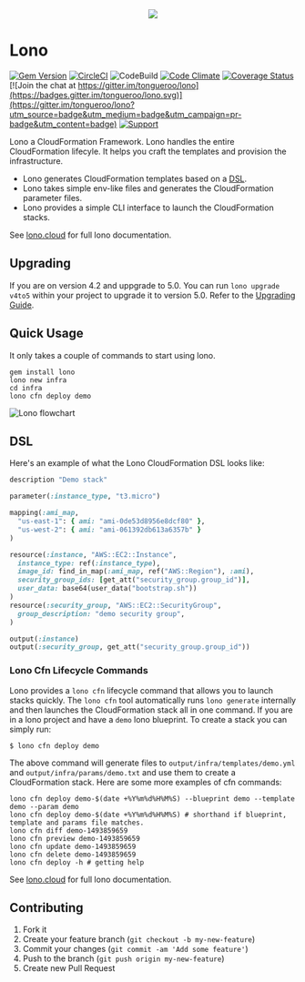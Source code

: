 <div align="center">
  <img src="http://lono.cloud/img/logos/lono-logo-small.png" />
</div>

# Lono

[![Gem Version](https://badge.fury.io/rb/lono.png)](http://badge.fury.io/rb/lono)
[![CircleCI](https://circleci.com/gh/tongueroo/lono.svg?style=svg)](https://circleci.com/gh/tongueroo/lono)
![CodeBuild](https://codebuild.us-west-2.amazonaws.com/badges?uuid=eyJlbmNyeXB0ZWREYXRhIjoicUNvajlvaW9xb05YbFFUTlBMWWY5TXZoL0RLN1JFek9nQ3JMUkErWDJhL01GeFRJVnVNaCtheDgwa2RvOXQrZUNVUmpOeFI0U2NPVmV6WFRwK2FGT3VNPSIsIml2UGFyYW1ldGVyU3BlYyI6ImhsVWVqTFd6UUhHR2dIOXIiLCJtYXRlcmlhbFNldFNlcmlhbCI6MX0%3D&branch=master)
[![Code Climate](https://codeclimate.com/repos/51d7f1407e00a4042c010ab4/badges/5273fe6cdb5a13e58554/gpa.png)](https://codeclimate.com/repos/51d7f1407e00a4042c010ab4/feed)
[![Coverage Status](https://coveralls.io/repos/tongueroo/lono/badge.png)](https://coveralls.io/r/tongueroo/lono)
[![Join the chat at https://gitter.im/tongueroo/lono](https://badges.gitter.im/tongueroo/lono.svg)](https://gitter.im/tongueroo/lono?utm_source=badge&utm_medium=badge&utm_campaign=pr-badge&utm_content=badge)
[![Support](https://img.shields.io/badge/get-support-blue.svg)](https://boltops.com?utm_source=badge&utm_medium=badge&utm_campaign=lono)

Lono a CloudFormation Framework. Lono handles the entire CloudFormation lifecyle. It helps you craft the templates and provision the infrastructure.

* Lono generates CloudFormation templates based on a [DSL](http://lono.cloud/docs/dsl/).
* Lono takes simple env-like files and generates the CloudFormation parameter files.
* Lono provides a simple CLI interface to launch the CloudFormation stacks.

See [lono.cloud](http://lono.cloud) for full lono documentation.

## Upgrading

If you are on version 4.2 and uppgrade to 5.0.  You can run `lono upgrade v4to5` within your project to upgrade it to version 5.0.  Refer to the [Upgrading Guide](http://lono.cloud/docs/extras/upgrading/).

## Quick Usage

It only takes a couple of commands to start using lono.

    gem install lono
    lono new infra
    cd infra
    lono cfn deploy demo

![Lono flowchart](http://lono.cloud/img/tutorial/lono-flowchart.png "Lono flowchart")

## DSL

Here's an example of what the Lono CloudFormation DSL looks like:

```ruby
description "Demo stack"

parameter(:instance_type, "t3.micro")

mapping(:ami_map,
  "us-east-1": { ami: "ami-0de53d8956e8dcf80" },
  "us-west-2": { ami: "ami-061392db613a6357b" }
)

resource(:instance, "AWS::EC2::Instance",
  instance_type: ref(:instance_type),
  image_id: find_in_map(:ami_map, ref("AWS::Region"), :ami),
  security_group_ids: [get_att("security_group.group_id")],
  user_data: base64(user_data("bootstrap.sh"))
)
resource(:security_group, "AWS::EC2::SecurityGroup",
  group_description: "demo security group",
)

output(:instance)
output(:security_group, get_att("security_group.group_id"))
```

### Lono Cfn Lifecycle Commands

Lono provides a `lono cfn` lifecycle command that allows you to launch stacks quickly.  The `lono cfn` tool automatically runs `lono generate` internally and then launches the CloudFormation stack all in one command.  If you are in a lono project and have a `demo` lono blueprint.  To create a stack you can simply run:

    $ lono cfn deploy demo

The above command will generate files to `output/infra/templates/demo.yml` and `output/infra/params/demo.txt` and use them to create a CloudFormation stack.  Here are some more examples of cfn commands:

    lono cfn deploy demo-$(date +%Y%m%d%H%M%S) --blueprint demo --template demo --param demo
    lono cfn deploy demo-$(date +%Y%m%d%H%M%S) # shorthand if blueprint, template and params file matches.
    lono cfn diff demo-1493859659
    lono cfn preview demo-1493859659
    lono cfn update demo-1493859659
    lono cfn delete demo-1493859659
    lono cfn deploy -h # getting help

See [lono.cloud](http://lono.cloud) for full lono documentation.

## Contributing

1. Fork it
2. Create your feature branch (`git checkout -b my-new-feature`)
3. Commit your changes (`git commit -am 'Add some feature'`)
4. Push to the branch (`git push origin my-new-feature`)
5. Create new Pull Request
